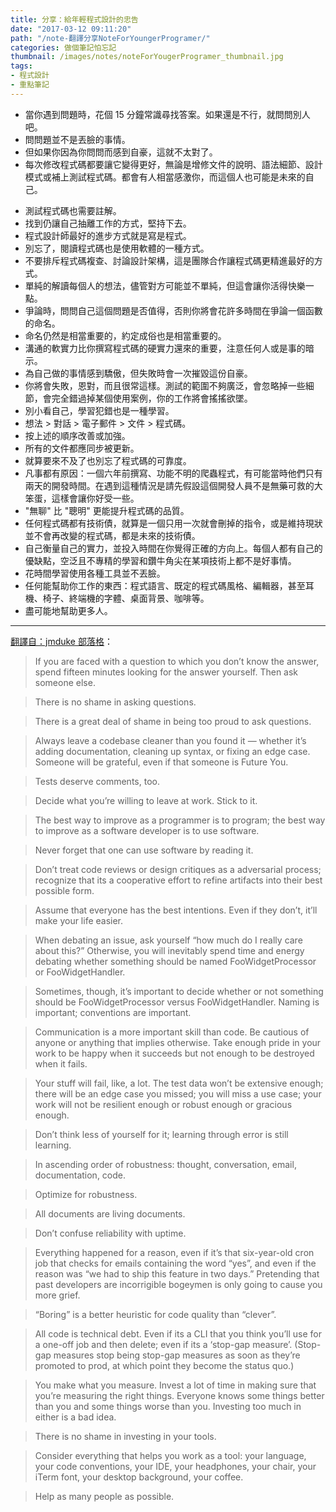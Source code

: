 ```yaml
---
title: 分享：給年輕程式設計的忠告
date: "2017-03-12 09:11:20"
path: "/note-翻譯分享NoteForYoungerProgramer/"
categories: 做個筆記怕忘記
thumbnail: /images/notes/noteForYougerProgramer_thumbnail.jpg
tags:
- 程式設計
- 重點筆記
---
```


* 當你遇到問題時，花個 15 分鐘常識尋找答案。如果還是不行，就問問別人吧。
* 問問題並不是丟臉的事情。
* 但如果你因為你問問而感到自豪，這就不太對了。
* 每次修改程式碼都要讓它變得更好，無論是增修文件的說明、語法細節、設計模式或補上測試程式碼。都會有人相當感激你，而這個人也可能是未來的自己。

<!-- more -->

* 測試程式碼也需要註解。
* 找到仍讓自己抽離工作的方式，堅持下去。
* 程式設計師最好的進步方式就是寫是程式。
* 別忘了，閱讀程式碼也是使用軟體的一種方式。
* 不要排斥程式碼複查、討論設計架構，這是團隊合作讓程式碼更精進最好的方式。
* 單純的解讀每個人的想法，儘管對方可能並不單純，但這會讓你活得快樂一點。
* 爭論時，問問自己這個問題是否值得，否則你將會花許多時間在爭論一個函數的命名。
* 命名仍然是相當重要的，約定成俗也是相當重要的。
* 溝通的軟實力比你撰寫程式碼的硬實力還來的重要，注意任何人或是事的暗示。
* 為自己做的事情感到驕傲，但失敗時會一次摧毀這份自豪。
* 你將會失敗，恩對，而且很常這樣。測試的範圍不夠廣泛，會忽略掉一些細節，會完全錯過掉某個使用案例，你的工作將會搖搖欲墜。
* 別小看自己，學習犯錯也是一種學習。
* 想法 > 對話 > 電子郵件 > 文件 > 程式碼。
* 按上述的順序改善或加強。
* 所有的文件都應同步被更新。
* 就算要來不及了也別忘了程式碼的可靠度。
* 凡事都有原因：一個六年前撰寫、功能不明的爬蟲程式，有可能當時他們只有兩天的開發時間。在遇到這種情況是請先假設這個開發人員不是無藥可救的大笨蛋，這樣會讓你好受一些。
* "無聊" 比 "聰明" 更能提升程式碼的品質。
* 任何程式碼都有技術債，就算是一個只用一次就會刪掉的指令，或是維持現狀並不會再改變的程式碼，都是未來的技術債。
* 自己衡量自己的實力，並投入時間在你覺得正確的方向上。每個人都有自己的優缺點，空泛且不專精的學習和鑽牛角尖在某項技術上都不是好事情。
* 花時間學習使用各種工具並不丟臉。
* 任何能幫助你工作的東西：程式語言、既定的程式碼風格、編輯器，甚至耳機、椅子、終端機的字體、桌面背景、咖啡等。
* 盡可能地幫助更多人。


*****

[翻譯自：jmduke 部落格](http://jmduke.com/posts/notes-for-a-younger-programmer/?utm_source=wanqu.co&utm_campaign=Wanqu+Daily&utm_medium=website)：

> If you are faced with a question to which you don’t know the answer, spend fifteen minutes looking for the answer yourself. Then ask someone else.

> There is no shame in asking questions.

> There is a great deal of shame in being too proud to ask questions.

> Always leave a codebase cleaner than you found it — whether it’s adding documentation, cleaning up syntax, or fixing an edge case. Someone will be grateful, even if that someone is Future You.

> Tests deserve comments, too.

> Decide what you’re willing to leave at work. Stick to it.

> The best way to improve as a programmer is to program; the best way to improve as a software developer is to use software.

> Never forget that one can use software by reading it.

> Don’t treat code reviews or design critiques as a adversarial process; recognize that its a cooperative effort to refine artifacts into their best possible form.

> Assume that everyone has the best intentions. Even if they don’t, it’ll make your life easier.

> When debating an issue, ask yourself “how much do I really care about this?” Otherwise, you will inevitably spend time and energy debating whether something should be named FooWidgetProcessor or FooWidgetHandler.

> Sometimes, though, it’s important to decide whether or not something should be FooWidgetProcessor versus FooWidgetHandler. Naming is important; conventions are important.

> Communication is a more important skill than code. Be cautious of anyone or anything that implies otherwise.
Take enough pride in your work to be happy when it succeeds but not enough to be destroyed when it fails.

> Your stuff will fail, like, a lot. The test data won’t be extensive enough; there will be an edge case you missed; you will miss a use case; your work will not be resilient enough or robust enough or gracious enough. 

> Don’t think less of yourself for it; learning through error is still learning.

> In ascending order of robustness: thought, conversation, email, documentation, code.

> Optimize for robustness.

> All documents are living documents.

> Don’t confuse reliability with uptime.

> Everything happened for a reason, even if it’s that six-year-old cron job that checks for emails containing the word “yes”, and even if the reason was “we had to ship this feature in two days.” Pretending that past developers are incorrigible bogeymen is only going to cause you more grief.

> “Boring” is a better heuristic for code quality than “clever”.

> All code is technical debt. Even if its a CLI that you think you’ll use for a one-off job and then delete; even if its a ‘stop-gap measure’. (Stop-gap measures stop being stop-gap measures as soon as they’re promoted to prod, at which point they become the status quo.)

> You make what you measure. Invest a lot of time in making sure that you’re measuring the right things.
Everyone knows some things better than you and some things worse than you. Investing too much in either is a bad idea.

> There is no shame in investing in your tools.

> Consider everything that helps you work as a tool: your language, your code conventions, your IDE, your headphones, your chair, your iTerm font, your desktop background, your coffee.

> Help as many people as possible.